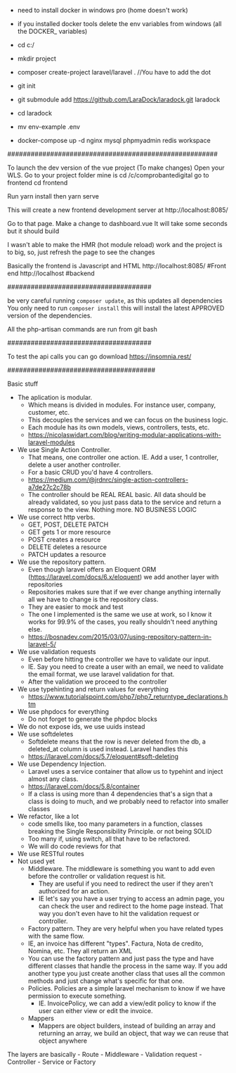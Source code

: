 - need to install docker in windows pro (home doesn't work)
- if you installed docker tools delete the env variables from windows (all the DOCKER_ variables)

- cd c:/
- mkdir project
- composer create-project laravel/laravel .       //You have to add the dot
- git init
- git submodule add https://github.com/LaraDock/laradock.git laradock
- cd laradock
- mv env-example .env
- docker-compose up -d nginx mysql phpmyadmin redis workspace 

######################################################

To launch the dev version of the vue project (To make changes) 
Open your WLS. Go to your project folder mine is
cd /c/comprobantedigital
go to frontend
cd frontend

Run 
yarn install
then
yarn serve

This will create a new frontend development server at
http://localhost:8085/

Go to that page.
Make a change to dashboard.vue
It will take some seconds but it should build

I wasn't able to make the HMR (hot module reload) work and the project is to big, so, just refresh the page to see the changes

Basically the frontend is Javascript and HTML 
http://localhost:8085/  #Front end
http://localhost #backend


#####################################

be very careful running `composer update`, as this updates all dependencies
You only need to run `composer install` this will install the latest APPROVED version of the dependencies.

All the php-artisan commands are run from git bash


#####################################

To test the api calls you can go download 
https://insomnia.rest/

######################################

Basic stuff
- The aplication is modular. 
	- Which means is divided in modules. For instance user, company, customer, etc. 
	- This decouples the services and we can focus on the business logic.
	- Each module has its own models, views, controllers, tests, etc.
	- https://nicolaswidart.com/blog/writing-modular-applications-with-laravel-modules
- We use Single Action Controller. 
	- That means, one controller one action. IE. Add a user, 1 controller, delete a user another controller. 
	- For a basic CRUD you'd have 4 controllers.
	- https://medium.com/@jrdnrc/single-action-controllers-a7de27c2c78b
	- The controller should be REAL REAL basic. All data should be already validated, so you just pass data to the service and return a response to the view. Nothing more. NO BUSINESS LOGIC
- We use correct http verbs.
	- GET, POST, DELETE PATCH
	- GET gets 1 or more resource
	- POST creates a resource
	- DELETE deletes a resource
	- PATCH updates a resource
- We use the repository pattern.
	- Even though laravel offers an Eloquent ORM (https://laravel.com/docs/6.x/eloquent) we add another layer with repositories
	- Repositories makes sure that if we ever change anything internally all we have to change is the repository class.
	- They are easier to mock and test 
	- The one I implemented is the same we use at work, so I know it works for 99.9% of the cases, you really shouldn't need anything else.
	- https://bosnadev.com/2015/03/07/using-repository-pattern-in-laravel-5/
- We use validation requests
	- Even before hitting the controller we have to validate our input. 
	- IE. Say you need to create a user with an email, we need to validate the email format, we use laravel validation for that.
	- After the validation we proceed to the controller
- We use typehinting and return values for everything
	- https://www.tutorialspoint.com/php7/php7_returntype_declarations.htm
- We use phpdocs for everything
	- Do not forget to generate the phpdoc blocks
- We do not expose ids, we use uuids instead
- We use softdeletes
	- Softdelete means that the row is never deleted from the db, a deleted_at column is used instead. Laravel handles this
	- https://laravel.com/docs/5.7/eloquent#soft-deleting
- We use Dependency Injection.
	- Laravel uses a service container that allow us to typehint and inject almost any class. 
	- https://laravel.com/docs/5.8/container
	- If a class is using more than 4 dependencies that's a sign that a class is doing to much, and we probably need to refactor into smaller classes
- We refactor, like a lot
	- code smells like, too many parameters in a function, classes breaking the Single Responsibility Principle. or not being SOLID
	- Too many if, using switch, all that have to be refactored.
	- We will do code reviews for that
- We use RESTful routes
- Not used yet
	- Middleware. The middleware is something you want to add even before the controller or validation request is hit. 
		- They are useful if you need to redirect the user if they aren't authorized for an action. 
		- IE let's say you have a user trying to access an admin page, you can check the user and redirect to the home page instead. That way you don't even have to hit the validation request or controller.
	- Factory pattern. They are very helpful when you have related types with the same flow.
	- IE, an invoice has different "types". Factura, Nota de credito, Nomina, etc. They all return an XML
	- You can use the factory pattern and just pass the type and have different classes that handle the process in the same way. If you add another type you just create another class that uses all the common methods and just change what's specific for that one.
	- Policies. Policies are a simple laravel mechanism to know if we have permission to execute something.
		- IE. InvoicePolicy, we can add a view/edit policy to know if the user can either view or edit the invoice.
	- Mappers
		- Mappers are object builders, instead of building an array and returning an array, we build an object, that way we can reuse that object anywhere


The layers are basically
	- Route
	- Middleware
	- Validation request
	- Controller
	- Service or Factory
